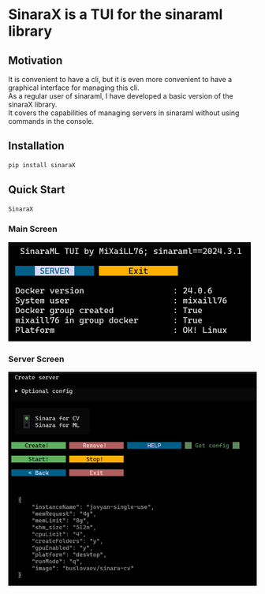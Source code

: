 # SinaraX is a TUI for the sinaraml library

## Motivation

It is convenient to have a cli, but it is even more convenient to have a graphical interface for managing this cli.  
As a regular user of sinaraml, I have developed a basic version of the sinaraX library.  
It covers the capabilities of managing servers in sinaraml without using commands in the console.  

## Installation

```bash
pip install sinaraX
```

## Quick Start

```bash
SinaraX
```

### Main Screen

![main](images/main.png)

### Server Screen

![server](images/server.png)